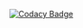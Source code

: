 [![Codacy Badge](https://app.codacy.com/project/badge/Grade/f0f9532083484eca95332f06c47fd6f9)](https://app.codacy.com/gh/boaicha/SnowTricks/dashboard?utm_source=gh&utm_medium=referral&utm_content=&utm_campaign=Badge_grade)
